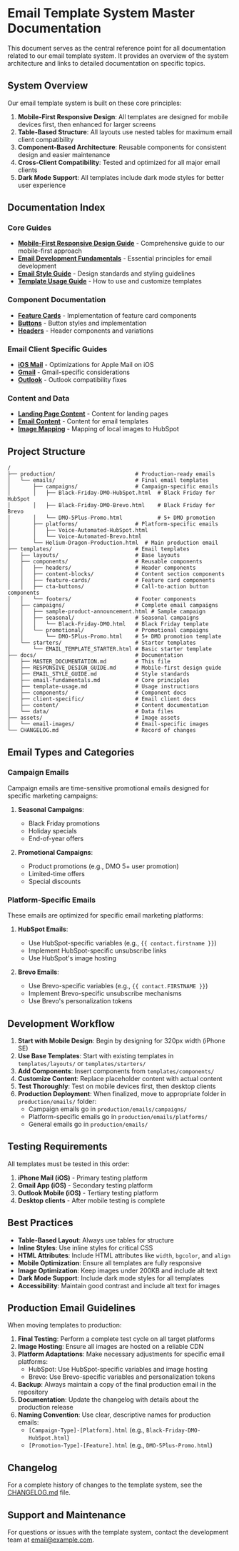 # Email Template System Master Documentation

This document serves as the central reference point for all documentation related to our email template system. It provides an overview of the system architecture and links to detailed documentation on specific topics.

## System Overview

Our email template system is built on these core principles:

1. **Mobile-First Responsive Design**: All templates are designed for mobile devices first, then enhanced for larger screens
2. **Table-Based Structure**: All layouts use nested tables for maximum email client compatibility
3. **Component-Based Architecture**: Reusable components for consistent design and easier maintenance
4. **Cross-Client Compatibility**: Tested and optimized for all major email clients
5. **Dark Mode Support**: All templates include dark mode styles for better user experience

## Documentation Index

### Core Guides

- [**Mobile-First Responsive Design Guide**](./RESPONSIVE_DESIGN_GUIDE.md) - Comprehensive guide to our mobile-first approach
- [**Email Development Fundamentals**](./email-fundamentals.md) - Essential principles for email development
- [**Email Style Guide**](./EMAIL_STYLE_GUIDE.md) - Design standards and styling guidelines
- [**Template Usage Guide**](./template-usage.md) - How to use and customize templates

### Component Documentation

- [**Feature Cards**](./components/feature-cards.md) - Implementation of feature card components
- [**Buttons**](./components/buttons.md) - Button styles and implementation
- [**Headers**](./components/header.md) - Header components and variations

### Email Client Specific Guides

- [**iOS Mail**](./client-specific/ios-mail.md) - Optimizations for Apple Mail on iOS
- [**Gmail**](./client-specific/gmail.md) - Gmail-specific considerations
- [**Outlook**](./client-specific/outlook.md) - Outlook compatibility fixes

### Content and Data

- [**Landing Page Content**](./content/Helium-Landing-Page-Content.md) - Content for landing pages
- [**Email Content**](./content/Helium-Email-Content-for-Convertsion-to-html.md) - Content for email templates
- [**Image Mapping**](./data/index%20images%20local%20to%20hubspot.csv) - Mapping of local images to HubSpot

## Project Structure

```
/
├── production/                         # Production-ready emails
│   └── emails/                         # Final email templates
│       ├── campaigns/                  # Campaign-specific emails
│       │   ├── Black-Friday-DMO-HubSpot.html  # Black Friday for HubSpot
│       │   ├── Black-Friday-DMO-Brevo.html    # Black Friday for Brevo
│       │   └── DMO-5Plus-Promo.html           # 5+ DMO promotion
│       ├── platforms/                  # Platform-specific emails
│       │   ├── Voice-Automated-HubSpot.html
│       │   └── Voice-Automated-Brevo.html
│       └── Helium-Dragon-Production.html  # Main production email
├── templates/                          # Email templates
│   ├── layouts/                        # Base layouts
│   ├── components/                     # Reusable components
│   │   ├── headers/                    # Header components
│   │   ├── content-blocks/             # Content section components
│   │   ├── feature-cards/              # Feature card components
│   │   ├── cta-buttons/                # Call-to-action button components
│   │   └── footers/                    # Footer components
│   ├── campaigns/                      # Complete email campaigns
│   │   ├── sample-product-announcement.html # Sample campaign
│   │   ├── seasonal/                   # Seasonal campaigns
│   │   │   └── Black-Friday-DMO.html   # Black Friday template
│   │   └── promotional/                # Promotional campaigns
│   │       └── DMO-5Plus-Promo.html    # 5+ DMO promotion template
│   └── starters/                       # Starter templates
│       └── EMAIL_TEMPLATE_STARTER.html # Basic starter template
├── docs/                               # Documentation
│   ├── MASTER_DOCUMENTATION.md         # This file
│   ├── RESPONSIVE_DESIGN_GUIDE.md      # Mobile-first design guide
│   ├── EMAIL_STYLE_GUIDE.md            # Style standards
│   ├── email-fundamentals.md           # Core principles
│   ├── template-usage.md               # Usage instructions
│   ├── components/                     # Component docs
│   ├── client-specific/                # Email client docs
│   ├── content/                        # Content documentation
│   └── data/                           # Data files
├── assets/                             # Image assets
│   └── email-images/                   # Email-specific images
└── CHANGELOG.md                        # Record of changes
```

## Email Types and Categories

### Campaign Emails

Campaign emails are time-sensitive promotional emails designed for specific marketing campaigns:

1. **Seasonal Campaigns**:
   - Black Friday promotions
   - Holiday specials
   - End-of-year offers

2. **Promotional Campaigns**:
   - Product promotions (e.g., DMO 5+ user promotion)
   - Limited-time offers
   - Special discounts

### Platform-Specific Emails

These emails are optimized for specific email marketing platforms:

1. **HubSpot Emails**:
   - Use HubSpot-specific variables (e.g., `{{ contact.firstname }}`)
   - Implement HubSpot-specific unsubscribe links
   - Use HubSpot's image hosting

2. **Brevo Emails**:
   - Use Brevo-specific variables (e.g., `{{ contact.FIRSTNAME }}`)
   - Implement Brevo-specific unsubscribe mechanisms
   - Use Brevo's personalization tokens

## Development Workflow

1. **Start with Mobile Design**: Begin by designing for 320px width (iPhone SE)
2. **Use Base Templates**: Start with existing templates in `templates/layouts/` or `templates/starters/`
3. **Add Components**: Insert components from `templates/components/`
4. **Customize Content**: Replace placeholder content with actual content
5. **Test Thoroughly**: Test on mobile devices first, then desktop clients
6. **Production Deployment**: When finalized, move to appropriate folder in `production/emails/` folder:
   - Campaign emails go in `production/emails/campaigns/`
   - Platform-specific emails go in `production/emails/platforms/`
   - General emails go in `production/emails/`

## Testing Requirements

All templates must be tested in this order:

1. **iPhone Mail (iOS)** - Primary testing platform
2. **Gmail App (iOS)** - Secondary testing platform
3. **Outlook Mobile (iOS)** - Tertiary testing platform
4. **Desktop clients** - After mobile testing is complete

## Best Practices

- **Table-Based Layout**: Always use tables for structure
- **Inline Styles**: Use inline styles for critical CSS
- **HTML Attributes**: Include HTML attributes like `width`, `bgcolor`, and `align`
- **Mobile Optimization**: Ensure all templates are fully responsive
- **Image Optimization**: Keep images under 200KB and include alt text
- **Dark Mode Support**: Include dark mode styles for all templates
- **Accessibility**: Maintain good contrast and include alt text for images

## Production Email Guidelines

When moving templates to production:

1. **Final Testing**: Perform a complete test cycle on all target platforms
2. **Image Hosting**: Ensure all images are hosted on a reliable CDN
3. **Platform Adaptations**: Make necessary adjustments for specific email platforms:
   - HubSpot: Use HubSpot-specific variables and image hosting
   - Brevo: Use Brevo-specific variables and personalization tokens
4. **Backup**: Always maintain a copy of the final production email in the repository
5. **Documentation**: Update the changelog with details about the production release
6. **Naming Convention**: Use clear, descriptive names for production emails:
   - `[Campaign-Type]-[Platform].html` (e.g., `Black-Friday-DMO-HubSpot.html`)
   - `[Promotion-Type]-[Feature].html` (e.g., `DMO-5Plus-Promo.html`)

## Changelog

For a complete history of changes to the template system, see the [CHANGELOG.md](../CHANGELOG.md) file.

## Support and Maintenance

For questions or issues with the template system, contact the development team at [email@example.com](mailto:email@example.com).
